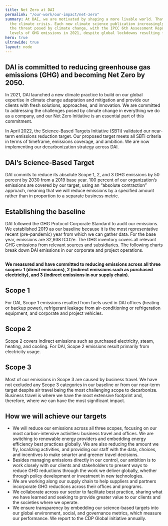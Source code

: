 ```yaml
---
title: Net Zero at DAI
permalink: "/our-work/our-impact/net-zero"
summary: At DAI, we are motivated by shaping a more livable world. That means tackling
  the climate crisis. Each new climate science publication increasingly underscores
  the threat posed by climate change, with the IPCC 6th Assessment Report citing near-record
  levels of GHG emissions in 2021, despite global lockdowns resulting from COVID-19.
hero: true
ultrawide: true
layout: node
---
```


## DAI is committed to reducing greenhouse gas emissions (GHG) and becoming Net Zero by 2050. 

In 2021, DAI launched a new climate practice to build on our global expertise in climate change adaptation and mitigation and provide our clients with fresh solutions, approaches, and innovation. We are committed to addressing the challenges posed by climate change in everything we do as a company, and our Net Zero Initiative is an essential part of this commitment.

In April 2022, the Science-Based Targets Initiative (SBTi) validated our near-term emissions reduction target. Our proposed target meets all SBTi criteria in terms of timeframe, emissions coverage, and ambition. We are now implementing our decarbonization strategy across DAI. 

## DAI’s Science-Based Target

DAI commits to reduce its absolute Scope 1, 2, and 3 GHG emissions by 50 percent by 2030 from a 2019 base year. 100 percent of our organization’s emissions are covered by our target, using an “absolute contraction” approach, meaning that we will reduce emissions by a specified amount rather than in proportion to a separate business metric.

## Establishing the baseline

DAI followed the GHG Protocol Corporate Standard to audit our emissions. We established 2019 as our baseline because it is the most representative recent (pre-pandemic) year from which we can gather data. 
For the base year, emissions are 32,938 tCO2e. The GHG inventory covers all relevant GHG emissions from relevant sources and subsidiaries. The following charts break down DAI emissions in our corporate and project operations. 

<img src="/uploads/net-zero.jpg" alt="">

**We measured and have committed to reducing emissions across all three scopes: 1 (direct emissions), 2 (indirect emissions such as purchased electricity), and 3 (indirect emissions in our supply chain).**

## Scope 1

For DAI, Scope 1 emissions resulted from fuels used in DAI offices (heating or backup power), refrigerant leakage from air-conditioning or refrigeration equipment, and corporate and project vehicles.

## Scope 2

Scope 2 covers indirect emissions such as purchased electricity, steam, heating, and cooling. For DAI, Scope 2 emissions result primarily from electricity usage. 

## Scope 3

Most of our emissions in Scope 3 are caused by business travel. We have not excluded any Scope 3 categories in our baseline or from our near-term target despite air travel being the most challenging scope to decarbonize. Business travel is where we have the most extensive footprint and, therefore, where we can have the most significant impact. 

## How we will achieve our targets

* We will reduce our emissions across all three scopes, focusing on our most carbon-intensive activities: business travel and offices. We are switching to renewable energy providers and embedding energy efficiency best practices globally. We are also reducing the amount we fly, localizing activities, and providing our staff with the data, choices, and incentives to make smarter and greener travel decisions. 
* Besides managing emissions directly in our control, our ambition is to work closely with our clients and stakeholders to present ways to reduce GHG reductions through the work we deliver globally, whether through policy development or investment in new technologies. 
* We are working along our supply chain to help suppliers and partners incorporate GHG reductions across their offices and programs.
* We collaborate across our sector to facilitate best practice, sharing what we have learned and seeking to provide greater value to our clients and the societies where we operate.
* We ensure transparency by embedding our science-based targets into our global environment, social, and governance metrics, which measure our performance. We report to the CDP Global initiative annually.

